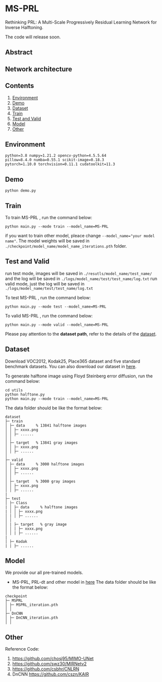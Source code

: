 # MS-PRL
Rethinking PRL: A Multi-Scale Progressively Residual Learning Network for Inverse Halftoning.

The code will release soon.

## Abstract

## Network architecture

## Contents
1. [Environment](#env)
2. [Demo](#demo)
3. [Dataset](#data)
4. [Train](#train)
5. [Test and Valid](#test)
6. [Model](#model)
7. [Other](#other)

## Environment <a name="env"></a>
```shell
python=3.8 numpy=1.21.2 opencv-python=4.5.5.64
pillow=8.4.0 numba=0.55.1 scikit-image=0.18.3
pytorch=1.10.0 torchvision=0.11.1 cudatoolkit=11.3
```

## Demo <a name="demo"></a>
```shell
python demo.py
```

## Train <a name="train"></a>
To train MS-PRL , run the command below:
```shell
python main.py --mode train --model_name=MS-PRL
```
if you want to train other model, pleace change ```--model_name="your model name"```. The model weights will be saved in ```./checkpoint/model_name/model_name_iterations.pth``` folder.


## Test and Valid <a name="test"></a>
run test mode, images will be saved in ```./resutls/model_name/test_name/``` and the log will be saved in ```./logs/model_name/test/test_name/log.txt```
run valid mode, just the log will be saved in ```./logs/model_name/test/test_name/log.txt```

To test MS-PRL , run the command below:
```shell
python main.py --mode test --model_name=MS-PRL
```
To valid MS-PRL , run the command below:
```shell
python main.py --mode valid --model_name=MS-PRL
```
Please pay attention to the **dataset path**, refer to the details of the [dataset](#data).

## Dataset <a name="data"></a>
Download VOC2012, Kodak25, Place365 dataset and five standard benchmark datasets. You can also download our dataset in [here]().

To generate halftone image using Floyd Steinberg error diffusion, run the command below:
```shell
cd utils
python halftone.py
python main.py --mode train --model_name=MS-PRL
```

The data folder should be like the format below:
```
dataset
├─ train
│ ├─ data     % 13841 halftone images
│ │ ├─ xxxx.png
│ │ ├─ ......
│ │
│ ├─ target   % 13841 gray images
│ │ ├─ xxxx.png
│ │ ├─ ......
│
├─ valid
│ ├─ data     % 3000 halftone images
│ │ ├─ xxxx.png
│ │ ├─ ......
│ │
│ ├─ target   % 3000 gray images
│ │ ├─ xxxx.png
│ │ ├─ ......
|
├─ test
│ ├─ Class
| │ ├─ data     % halftone images
| │ │ ├─ xxxx.png
│ | │ ├─ ......
│ │
│ | ├─ target   % gray image
│ │ | ├─ xxxx.png
│ │ | ├─ ......
|
│ ├─ Kodak
| | ├─ ......

```

## Model <a name="model"></a>
We provide our all pre-trained models.
- MS-PRL, PRL-dt and other model in [here]()
The data folder should be like the format below:
```
checkpoint
├─ MSPRL
│ ├─ MSPRL_iteration.pth
│ │
├─ DnCNN
│ ├─ DnCNN_iteration.pth
│ │
```

## Other
Reference Code: 
1. https://github.com/chosj95/MIMO-UNet
2. https://github.com/swz30/MIRNetv2
3. https://github.com/csbhr/CNLRN
4. DnCNN https://github.com/cszn/KAIR
